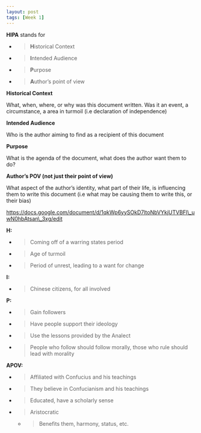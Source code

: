 ```yaml
---
layout: post
tags: [Week 1]
---
```

**HIPA** stands for

  - > **H**istorical Context

  - > **I**ntended Audience

  - > **P**urpose

  - > **A**uthor’s point of view

**Historical Context**

What, when, where, or why was this document written. Was it an event, a circumstance, a area in turmoil (i.e declaration of independence)

**Intended Audience**

Who is the author aiming to find as a recipient of this document

**Purpose**

What is the agenda of the document, what does the author want them to do?

**Author’s POV (not just their point of view)**

What aspect of the author’s identity, what part of their life, is influencing them to write this document (i.e what may be causing them to write this, or their bias)

[<span class="underline">https://docs.google.com/document/d/1qkWp6yySOkD7ltoNbVYkjUTVBFl\_uwN0hbAtsan\_3xg/edit</span>](https://docs.google.com/document/d/1qkWp6yySOkD7ltoNbVYkjUTVBFl_uwN0hbAtsan_3xg/edit)

**H:**

  - > Coming off of a warring states period

  - > Age of turmoil

  - > Period of unrest, leading to a want for change

**I:**

  - > Chinese citizens, for all involved

**P:**

  - > Gain followers

  - > Have people support their ideology

  - > Use the lessons provided by the Analect

  - > People who follow should follow morally, those who rule should lead with morality

**APOV:**

  - > Affiliated with Confucius and his teachings

  - > They believe in Confucianism and his teachings

  - > Educated, have a scholarly sense

  - > Aristocratic
    
      - > Benefits them, harmony, status, etc.
